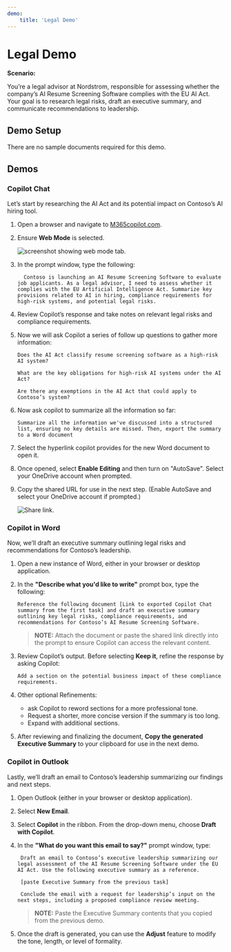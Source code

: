 ```yaml
---
demo:
    title: 'Legal Demo'
---
```


# Legal Demo

**Scenario:**  

You’re a legal advisor at Nordstrom, responsible for assessing whether the company’s AI Resume Screening Software complies with the EU AI Act. Your goal is to research legal risks, draft an executive summary, and communicate recommendations to leadership.

## Demo Setup

There are no sample documents required for this demo.

## Demos

### Copilot Chat

Let’s start by researching the AI Act and its potential impact on Contoso’s AI hiring tool.

1. Open a browser and navigate to [M365copilot.com](https://m365copilot.com/).

1. Ensure **Web Mode** is selected.

    ![screenshot showing web mode tab.](../Prompts/Media/web-mode.png)

1. In the prompt window, type the following:

    ```text
      Contoso is launching an AI Resume Screening Software to evaluate job applicants. As a legal advisor, I need to assess whether it complies with the EU Artificial Intelligence Act. Summarize key provisions related to AI in hiring, compliance requirements for high-risk systems, and potential legal risks.
    ```

1. Review Copilot’s response and take notes on relevant legal risks and compliance requirements.

1. Now we will ask Copilot a series of follow up questions to gather more information:

    ```text
    Does the AI Act classify resume screening software as a high-risk AI system?
    ```

    ```text
    What are the key obligations for high-risk AI systems under the AI Act?
    ```

    ```text
    Are there any exemptions in the AI Act that could apply to Contoso’s system?
    ```

1. Now ask copilot to summarize all the information so far:

    ```text
    Summarize all the information we've discussed into a structured list, ensuring no key details are missed. Then, export the summary to a Word document
    ```

1. Select the hyperlink copilot provides for the new Word document to open it.

1. Once opened, select **Enable Editing** and then turn on "AutoSave". Select your OneDrive account when prompted.

1. Copy the shared URL for use in the next step. (Enable AutoSave and select your OneDrive account if prompted.)

    ![Share link.](../Demos/Media/share-menu-with-copy-link-9fd1c60a.png)

### Copilot in Word

Now, we’ll draft an executive summary outlining legal risks and recommendations for Contoso’s leadership.

1. Open a new instance of Word, either in your browser or desktop application.

1. In the **"Describe what you'd like to write"** prompt box, type the following:

    ```text
    Reference the following document [Link to exported Copilot Chat summary from the first task] and draft an executive summary outlining key legal risks, compliance requirements, and recommendations for Contoso’s AI Resume Screening Software.
    ```

    > **NOTE:** Attach the document or paste the shared link directly into the prompt to ensure Copilot can access the relevant content.

1. Review Copilot’s output. Before selecting **Keep it**, refine the response by asking Copilot:

    ```text
    Add a section on the potential business impact of these compliance requirements.
    ```

1. Other optional Refinements:

    - ask Copilot to reword sections for a more professional tone.
    - Request a shorter, more concise version if the summary is too long.
    - Expand with additional sections.

1. After reviewing and finalizing the document, **Copy the generated Executive Summary** to your clipboard for use in the next demo.

### Copilot in Outlook

Lastly, we’ll draft an email to Contoso’s leadership summarizing our findings and next steps.

1. Open Outlook (either in your browser or desktop application).

1. Select **New Email**.

1. Select **Copilot** in the ribbon. From the drop-down menu, choose **Draft with Copilot**.

1. In the **"What do you want this email to say?"** prompt window, type:

   ```text
    Draft an email to Contoso’s executive leadership summarizing our legal assessment of the AI Resume Screening Software under the EU AI Act. Use the following executive summary as a reference.

    [paste Executive Summary from the previous task]

    Conclude the email with a request for leadership’s input on the next steps, including a proposed compliance review meeting.
   ```

    > **NOTE:** Paste the Executive Summary contents that you copied from the previous demo.

1. Once the draft is generated, you can use the **Adjust** feature to modify the tone, length, or level of formality.


